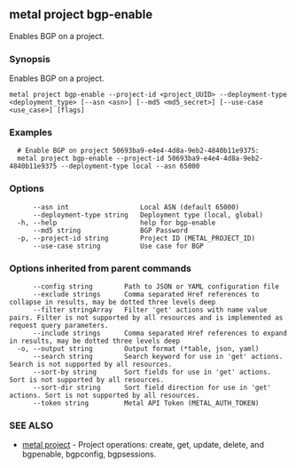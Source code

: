 ## metal project bgp-enable

Enables BGP on a project.

### Synopsis

Enables BGP on a project.

```
metal project bgp-enable --project-id <project_UUID> --deployment-type <deployment_type> [--asn <asn>] [--md5 <md5_secret>] [--use-case <use_case>] [flags]
```

### Examples

```
  # Enable BGP on project 50693ba9-e4e4-4d8a-9eb2-4840b11e9375:
  metal project bgp-enable --project-id 50693ba9-e4e4-4d8a-9eb2-4840b11e9375 --deployment-type local --asn 65000
```

### Options

```
      --asn int                  Local ASN (default 65000)
      --deployment-type string   Deployment type (local, global)
  -h, --help                     help for bgp-enable
      --md5 string               BGP Password
  -p, --project-id string        Project ID (METAL_PROJECT_ID)
      --use-case string          Use case for BGP
```

### Options inherited from parent commands

```
      --config string        Path to JSON or YAML configuration file
      --exclude strings      Comma separated Href references to collapse in results, may be dotted three levels deep
      --filter stringArray   Filter 'get' actions with name value pairs. Filter is not supported by all resources and is implemented as request query parameters.
      --include strings      Comma separated Href references to expand in results, may be dotted three levels deep
  -o, --output string        Output format (*table, json, yaml)
      --search string        Search keyword for use in 'get' actions. Search is not supported by all resources.
      --sort-by string       Sort fields for use in 'get' actions. Sort is not supported by all resources.
      --sort-dir string      Sort field direction for use in 'get' actions. Sort is not supported by all resources.
      --token string         Metal API Token (METAL_AUTH_TOKEN)
```

### SEE ALSO

* [metal project](metal_project.md)	 - Project operations: create, get, update, delete, and bgpenable, bgpconfig, bgpsessions.

